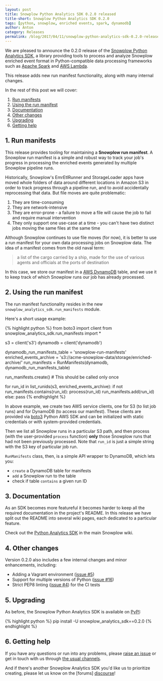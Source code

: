 ```yaml
---
layout: post
title: Snowplow Python Analytics SDK 0.2.0 released
title-short: Snowplow Python Analytics SDK 0.2.0
tags: [python, snowplow, enriched events, spark, dynamodb]
author: Anton
category: Releases
permalink: /blog/2017/04/11/snowplow-python-analytics-sdk-0.2.0-released/
---
```


We are pleased to announce the 0.2.0 release of the [Snowplow Python Analytics SDK][sdk-repo], a library providing tools to process and analyze Snowplow enriched event format in Python-compatible data processing frameworks such as [Apache Spark][spark] and [AWS Lambda][lambda].

This release adds new run manifest functionality, along with many internal changes.

In the rest of this post we will cover:

1. [Run manifests](#run-manifests)
2. [Using the run manifest](#using-manifests)
3. [Documentation](#documentation)
4. [Other changes](#other)
5. [Upgrading](#upgrading)
6. [Getting help](#help)

<!--more-->

<h2 id="run-manifests">1. Run manifests</h2>

This release provides tooling for maintaining a **Snowplow run manifest**. A Snowplow run manifest is a simple and robust way to track your job's progress in processing the enriched events generated by multiple Snowplow pipeline runs.

Historically, Snowplow's EmrEtlRunner and StorageLoader apps have moved whole folders of data around different locations in Amazon S3 in order to track progress through a pipeline run, and to avoid accidentally reprocessing that data. But file moves are quite problematic:

1. They are time-consuming
2. They are network-intensive
3. They are error-prone - a failure to move a file will cause the job to fail and require manual intervention
4. They only support one use-case at a time - you can't have two distinct jobs moving the same files at the same time

Although Snowplow continues to use file moves (for now), it is better to use a run manifest for your own data processing jobs on Snowplow data. The idea of a manifest comes from the old naval term:

> a list of the cargo carried by a ship, made for the use of various agents and officials at the ports of destination

In this case, we store our manifest in a [AWS DynamoDB][dynamodb] table, and we use it to keep track of which Snowplow runs our job has already processed.

<h2 id="using-the-manifest">2. Using the run manifest</h2>

The run manifest functionality resides in the new `snowplow_analytics_sdk.run_manifests` module.

Here's a short usage example:

{% highlight python %}
from boto3 import client
from snowplow_analytics_sdk.run_manifests import *

s3 = client('s3')
dynamodb = client('dynamodb')

dynamodb_run_manifests_table = 'snowplow-run-manifests'
enriched_events_archive = 's3://acme-snowplow-data/storage/enriched-archive/'
run_manifests = RunManifests(dynamodb, dynamodb_run_manifests_table)

run_manifests.create() # This should be called only once

for run_id in list_runids(s3, enriched_events_archive):
    if not run_manifests.contains(run_id):
        process(run_id)
        run_manifests.add(run_id)
    else:
        pass
{% endhighlight %}

In above example, we create two AWS service clients, one for S3 (to list job runs) and for DynamoDB (to access our manifest). These clients are provided via [boto3][boto3] Python AWS SDK and can be initialized with static credentials or with system-provided credentials.

Then we list all Snowplow runs in a particular S3 path, and then process (with the user-provided `process` function) **only** those Snowplow runs that had not been previously processed. Note that `run_id` is just a simple string with the S3 key of particular job run.

`RunManifests` class, then, is a simple API wrapper to DynamoDB, which lets you:

* `create` a DynamoDB table for manifests
* `add` a Snowplow run to the table
* check if table `contains` a given run ID

<h2 id="documentation">3. Documentation</h2>

As an SDK becomes more featureful it becomes harder to keep all the required documentation in the project's README.
In this release we have split out the README into several wiki pages, each dedicated to a particular feature.

Check out the [Python Analytics SDK][sdk-docs] in the main Snowplow wiki.

<h2 id="other">4. Other changes</h2>

Version 0.2.0 also includes a few internal changes and minor enhancements, including:

* Adding a Vagrant environment ([issue #5][issue-5])
* Support for multiple versions of Python ([issue #16][issue-16])
* Strict PEP8 linting ([issue #4][issue-4]) for the CI tests

<h2 id="upgrading">5. Upgrading</h2>

As before, the Snowplow Python Analytics SDK is available on [PyPI][pypi]:

{% highlight python %}
pip install -U snowplow_analytics_sdk==0.2.0
{% endhighlight %}

<h2 id="help">6. Getting help</h2>

If you have any questions or run into any problems, please [raise an issue][issues] or get in touch with us through [the usual channels][talk-to-us].

And if there's another Snowplow Analytics SDK you'd like us to prioritize creating, please let us know on the [forums] [discourse]!

[sdk-repo]: https://github.com/snowplow/snowplow-python-analytics-sdk
[sdk-usage-img]: /assets/img/blog/2016/03/scala-analytics-sdk-usage.png
[sdk-docs]: https://github.com/snowplow/snowplow/wiki/Python-Analytics-SDK

[boto3]: https://boto3.readthedocs.io/en/latest/
[dynamodb]: https://aws.amazon.com/dynamodb/

[event-data-modeling]: /blog/2016/03/16/introduction-to-event-data-modeling/

[spark]: http://spark.apache.org/
[lambda]: https://aws.amazon.com/lambda/

[issues]: https://github.com/snowplow/snowplow-python-analytics-sdk/issues
[issue-4]: https://github.com/snowplow/snowplow-python-analytics-sdk/issues/4
[issue-5]: https://github.com/snowplow/snowplow-python-analytics-sdk/issues/5
[issue-16]: https://github.com/snowplow/snowplow-python-analytics-sdk/issues/16

[pypi]: https://pypi.python.org/pypi/snowplow_analytics_sdk

[talk-to-us]: https://github.com/snowplow/snowplow/wiki/Talk-to-us
[discourse]: http://discourse.snowplowanalytics.com/
